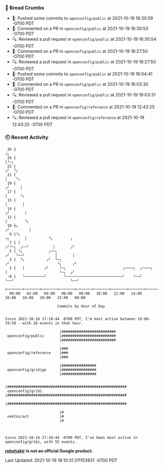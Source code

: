 ### 🍞 Bread Crumbs

 * 🚢: Pushed some commits to `openconfig/public` at 2021-10-19 16:30:59 -0700 PDT
 * 💬: Commented on a PR in  `openconfig/public` at 2021-10-19 16:30:53 -0700 PDT
 * 🔍: Reviewed a pull request in  `openconfig/public` at 2021-10-19 16:30:54 -0700 PDT
 * 💬: Commented on a PR in  `openconfig/public` at 2021-10-19 16:27:50 -0700 PDT
 * 🔍: Reviewed a pull request in  `openconfig/public` at 2021-10-19 16:27:50 -0700 PDT
 * 🚢: Pushed some commits to `openconfig/public` at 2021-10-19 16:04:41 -0700 PDT
 * 💬: Commented on a PR in  `openconfig/public` at 2021-10-19 16:03:30 -0700 PDT
 * 🔍: Reviewed a pull request in  `openconfig/public` at 2021-10-19 16:03:31 -0700 PDT
 * 💬: Commented on a PR in  `openconfig/reference` at 2021-10-19 12:43:25 -0700 PDT
 * 🔍: Reviewed a pull request in  `openconfig/reference` at 2021-10-19 12:43:25 -0700 PDT

### 🕘 Recent Activity
```
 26 ┼                                                                                 ╭╮
 24 ┤                                                                                 │╰─╮
 22 ┤                                                                                ╭╯  ╰╮
 21 ┤                                                                                │    ╰╮
 19 ┤                                                                               ╭╯     │
 17 ┤                                                                               │      ╰╮
 15 ┤                                                                               │       │
 14 ┤                                                                              ╭╯       │
 12 ┤                                                                              │        ╰╮
 10 ┼╮                                                                            ╭╯         │
  9 ┤╰╮                                                                  ╭╮       │          ╰╮        ╭
  7 ┤ │                                                                 ╭╯╰─╮  ╭──╯           │       ╭╯
  5 ┤ ╰╮            ╭──╮                                               ╭╯   ╰──╯              │       │
  3 ┤  ╰╮          ╭╯  ╰─╮                                            ╭╯                      ╰╮     ╭╯
  2 ┤   │         ╭╯     ╰─╮                          ╭────╮  ╭────╮  │                        ╰─╮  ╭╯
 -0 ┤   ╰─────────╯        ╰──────────────────────────╯    ╰──╯    ╰──╯                          ╰──╯
    +───────+───────+───────+───────+───────+───────+───────+───────+───────+───────+───────+───────+────
  00:00   02:00   04:00   06:00   08:00   10:00   12:00   14:00   16:00   18:00   20:00   22:00   00:00   

						Commits by Hour of Day


Since 2021-10-16 17:18:44 -0700 PDT, I'm most active between 19:00-19:59 - with 26 events in that hour.

```



```
                         |#########################
 openconfig/public       |#########################
                         |#########################

                         |###
 openconfig/reference    |###
                         |###

                         |################
 openconfig/gribigo      |################
                         |################

                         |#######################################################
 openconfig/gribi        |#######################################################
                         |#######################################################

                         |#
 nektos/act              |#
                         |#



Since 2021-10-16 17:18:44 -0700 PDT, I've been most active in openconfig/gribi, with 55 events.

```
**[robshakir](mailto:robjs@google.com) is not an official Google product.**  


Last Updated: 2021-10-19 18:10:31.311153831 -0700 PDT
